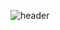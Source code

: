 ![header](https://capsule-render.vercel.app/api?type=rounded&color=gradient&height=300&section=header&text=%20%20Hey%20There%20%20&textBg=true&desc=Thanks%20for%20dropping%20by!&descAlign=57&descAlignY=65&fontSize=90)
